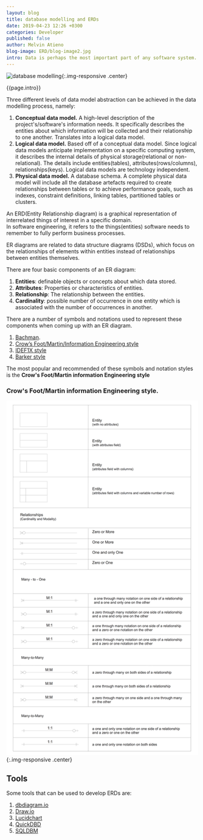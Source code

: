 ```yaml
---
layout: blog
title: database modelling and ERDs
date: 2019-04-23 12:26 +0300
categories: Developer
published: false
author: Melvin Atieno
blog-image: ERD/blog-image2.jpg
intro: Data is perhaps the most important part of any software system. It is, therefore, necessary to include it’s definition and analysis early in the software development cycle, the design phase. This process of defining and analysing a system’s data requirements, determining what is needed and how it will be organized, is referred to as database modelling. It includes coming up with a visual representation for the data using either an ERD(Entity Relationship Diagram) or a UML(Unified Modeling Language) that will later, translate into an actual database.
---
```


![database modelling](/assets/images/blog/{{page.blog-image}}){:.img-responsive .center}

{{page.intro}}


Three different levels of data model abstraction can be achieved in the data modelling process, namely: 

1. **Conceptual data model.** A high-level description of the project's/software's information needs. It specifically describes the entities about which information will be collected and their relationship to one another. Translates into a logical data model.  
2. **Logical data model.** Based off of a conceptual data model. Since logical data models anticipate implementation on a specific computing system, it describes the internal details of physical storage(relational or non-relational). The details include entities(tables), attributes(rows/columns), relationships(keys). Logical data models are technology independent.  
3. **Physical data model.** A database schema. A complete physical data model will include all the database artefacts required to create relationships between tables or to achieve performance goals, such as indexes, constraint definitions, linking tables, partitioned tables or clusters.

An ERD(Entity Relationship diagram) is a graphical representation of interrelated things of interest in a specific domain.  
In software engineering, it refers to the things(entities) software needs to remember to fully perform business processes.  

ER diagrams are related to data structure diagrams (DSDs), which focus on the relationships of elements within entities instead of relationships between entities themselves.

There are four basic components of an ER diagram:

1. **Entities**: definable objects or concepts about which data stored.
2. **Attributes**: Properties or characteristics of entities.
3. **Relationship**: The relationship between the entities.
4. **Cardinality**: possible number of occurrence in one entity which is associated with the number of occurrences in another.


There are a number of symbols and notations used to represent these components when coming up with an ER diagram.

1. [Bachman](https://en.wikipedia.org/wiki/Data_structure_diagram#Bachman_diagram).
2. [Crow’s Foot/Martin/Information Engineering style](https://en.wikipedia.org/wiki/Entity%E2%80%93relationship_model#Crow's_foot_notation)
3. [IDEF1X style](https://en.wikipedia.org/wiki/IDEF1X)
4. [Barker style](https://en.wikipedia.org/wiki/Barker%27s_notation)

The most popular and recommended of these symbols and notation styles is the **Crow's Foot/Martin information Engineering style**

### Crow's Foot/Martin information Engineering style.

![crow's Foot notation](/assets/images/blog/ERD/Crows-Foot-notation-symbols.png){:.img-responsive .center}

## Tools

Some tools that can be used to develop ERDs are:

1. [dbdiagram.io](https://dbdiagram.io/home)
2. [Draw.io](https://www.draw.io/)
3. [Lucidchart](https://www.lucidchart.com)
4. [QuickDBD](https://www.quickdatabasediagrams.com/)
5. [SQLDBM](https://sqldbm.com/Home/)